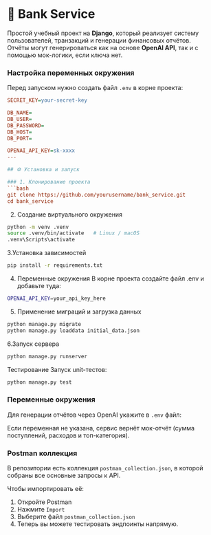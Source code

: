 # 🏦 Bank Service

Простой учебный проект на **Django**, который реализует систему пользователей, транзакций и генерации финансовых отчётов.  
Отчёты могут генерироваться как на основе **OpenAI API**, так и с помощью мок-логики, если ключа нет.

### Настройка переменных окружения

Перед запуском нужно создать файл `.env` в корне проекта:

```ini
SECRET_KEY=your-secret-key

DB_NAME=
DB_USER=
DB_PASSWORD=
DB_HOST=
DB_PORT=

OPENAI_API_KEY=sk-xxxx
---

## ⚙️ Установка и запуск

### 1. Клонирование проекта
```bash
git clone https://github.com/yourusername/bank_service.git
cd bank_service
```
2. Создание виртуального окружения
```bash
python -m venv .venv
source .venv/bin/activate   # Linux / macOS
.venv\Scripts\activate   
```
3.Установка зависимостей
```bash
pip install -r requirements.txt
```
4. Переменные окружения
В корне проекта создайте файл .env и добавьте туда:
```bash
OPENAI_API_KEY=your_api_key_here
```
5. Применение миграций и загрузка данных
```bash
python manage.py migrate
python manage.py loaddata initial_data.json
```
6.Запуск сервера
```bash
python manage.py runserver
```
Тестирование
Запуск unit-тестов:
```bash
python manage.py test
```
### Переменные окружения

Для генерации отчётов через OpenAI укажите в `.env` файл:

Если переменная не указана, сервис вернёт мок-отчёт (сумма поступлений, расходов и топ-категория).

### Postman коллекция

В репозитории есть коллекция `postman_collection.json`, в которой собраны все основные запросы к API.

Чтобы импортировать её:
1. Откройте Postman
2. Нажмите `Import`
3. Выберите файл `postman_collection.json`
4. Теперь вы можете тестировать эндпоинты напрямую.
